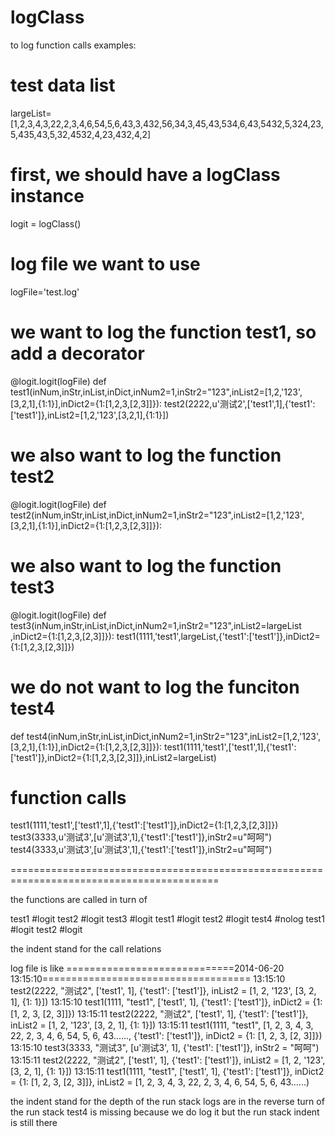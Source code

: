 logClass
========

to log function calls
examples:
# test data list
largeList=[1,2,3,4,3,22,2,3,4,6,54,5,6,43,3,432,56,34,3,45,43,534,6,43,5432,5,324,23,5,435,43,5,32,4532,4,23,432,4,2]

# first, we should have a logClass instance
logit = logClass()
# log file we want to use
logFile='test.log'

# we want to log the function test1, so add a decorator
@logit.logit(logFile)
def test1(inNum,inStr,inList,inDict,inNum2=1,inStr2="123",inList2=[1,2,'123',[3,2,1],{1:1}],inDict2={1:[1,2,3,[2,3]]}):
	test2(2222,u'测试2',['test1',1],{'test1':['test1']},inList2=[1,2,'123',[3,2,1],{1:1}])

# we also want to log the function test2
@logit.logit(logFile)
	def test2(inNum,inStr,inList,inDict,inNum2=1,inStr2="123",inList2=[1,2,'123',[3,2,1],{1:1}],inDict2={1:[1,2,3,[2,3]]}):

# we also want to log the function test3
@logit.logit(logFile)
def test3(inNum,inStr,inList,inDict,inNum2=1,inStr2="123",inList2=largeList ,inDict2={1:[1,2,3,[2,3]]}):
	test1(1111,'test1',largeList,{'test1':['test1']},inDict2={1:[1,2,3,[2,3]]})
		
# we do not want to log the funciton test4
def test4(inNum,inStr,inList,inDict,inNum2=1,inStr2="123",inList2=[1,2,'123',[3,2,1],{1:1}],inDict2={1:[1,2,3,[2,3]]}):
	test1(1111,'test1',['test1',1],{'test1':['test1']},inDict2={1:[1,2,3,[2,3]]},inList2=largeList)

# function calls
test1(1111,'test1',['test1',1],{'test1':['test1']},inDict2={1:[1,2,3,[2,3]]})
test3(3333,u'测试3',[u'测试3',1],{'test1':['test1']},inStr2=u"呵呵")
test4(3333,u'测试3',[u'测试3',1],{'test1':['test1']},inStr2=u"呵呵")

==========================================================================================

the functions are called in turn of

test1           #logit
     test2      #logit
test3           #logit
     test1      #logit
	      test2 #logit
test4           #nolog
     test1      #logit
	      test2 #logit

the indent stand for the call relations

log file is like
=============================2014-06-20 13:15:10====================================
    13:15:10  test2(2222, "测试2", ['test1', 1], {'test1': ['test1']},  inList2 = [1, 2, '123', [3, 2, 1], {1: 1}])
13:15:10  test1(1111, "test1", ['test1', 1], {'test1': ['test1']},  inDict2 = {1: [1, 2, 3, [2, 3]]})
        13:15:11  test2(2222, "测试2", ['test1', 1], {'test1': ['test1']},  inList2 = [1, 2, '123', [3, 2, 1], {1: 1}])
    13:15:11  test1(1111, "test1", [1, 2, 3, 4, 3, 22, 2, 3, 4, 6, 54, 5, 6, 43......, {'test1': ['test1']},  inDict2 = {1: [1, 2, 3, [2, 3]]})
13:15:10  test3(3333, "测试3", [u'测试3', 1], {'test1': ['test1']},  inStr2 = "呵呵")
      13:15:11  test2(2222, "测试2", ['test1', 1], {'test1': ['test1']},  inList2 = [1, 2, '123', [3, 2, 1], {1: 1}])
  13:15:11  test1(1111, "test1", ['test1', 1], {'test1': ['test1']},  inDict2 = {1: [1, 2, 3, [2, 3]]}, inList2 = [1, 2, 3, 4, 3, 22, 2, 3, 4, 6, 54, 5, 6, 43......)

the indent stand for the depth of the run stack
logs are in the reverse turn of the run stack
test4 is missing because we do log it
but the run stack indent is still there

